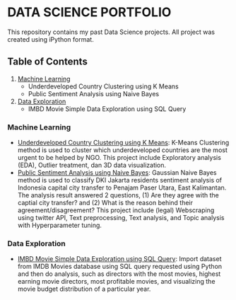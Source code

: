 # DATA SCIENCE PORTFOLIO
This repository contains my past Data Science projects. All project was created using iPython format.

## Table of Contents
1. [Machine Learning](#machine-learning)
   - Underdeveloped Country Clustering using K Means
   - Public Sentiment Analysis using Naive Bayes
2. [Data Exploration](#data-exploration)
   - IMBD Movie Simple Data Exploration using SQL Query

### Machine Learning
- [Underdeveloped Country Clustering using K Means](https://github.com/rainaldyd/Portfolio/blob/main/Machine%20Learning/Underdeveloped%20Country%20Clustering%20using%20K-Means): K-Means Clustering method is used to cluster which underdeveloped countries are the most urgent to be helped by NGO. This project include Exploratory analysis (EDA), Outlier treatment, dan 3D data visualization.
- [Public Sentiment Analysis using Naive Bayes](https://github.com/rainaldyd/Portfolio/blob/main/Machine%20Learning/Public%20Sentiment%20Analysis%20using%20Naive%20Bayes): Gaussian Naive Bayes method is used to classify DKI Jakarta residents sentiment analysis of Indonesia capital city transfer to Penajam Paser Utara, East Kalimantan. The analysis result answered 2 questions, (1) Are they agree with the captial city transfer? and (2) What is the reason behind their agreement/disagreement? This project include (legal) Webscraping using twitter API, Text preprocessing, Text analysis, and Topic analysis with Hyperparameter tuning.

### Data Exploration
- [IMBD Movie Simple Data Exploration using SQL Query](https://github.com/rainaldyd/Portfolio/blob/main/Data%20Exploration/IMBD%20Movie%20Simple%20Data%20Exploration.ipynb): Import dataset from IMDB Movies database using SQL query requested using Python and then do analysis, such as directors with the most movies, highest earning movie directors, most profitable movies, and visualizing the movie budget distribution of a particular year.

